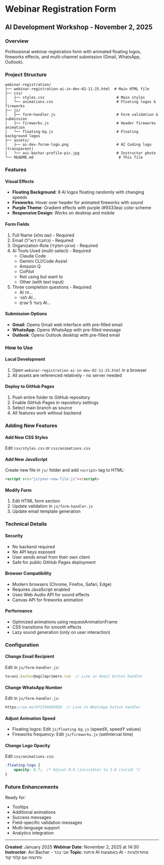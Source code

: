 # Webinar Registration Form
## AI Development Workshop - November 2, 2025

### Overview
Professional webinar registration form with animated floating logos, fireworks effects, and multi-channel submission (Gmail, WhatsApp, Outlook).

### Project Structure
```
webinar-registration/
├── webinar-registration-ai-in-dev-02-11-25.html  # Main HTML file
├── css/
│   ├── styles.css                                 # Main styles
│   └── animations.css                             # Floating logos & fireworks
├── js/
│   ├── form-handler.js                            # Form validation & submission
│   ├── fireworks.js                               # Header fireworks animation
│   └── floating-bg.js                             # Floating background logos
├── assets/
│   ├── ai-dev-forum-logo.png                      # AI Coding logo (transparent)
│   └── avi-bachar-profile-pic.jpg                 # Instructor photo
└── README.md                                       # This file
```

### Features

#### Visual Effects
- **Floating Background**: 8 AI logos floating randomly with changing speeds
- **Fireworks**: Hover over header for animated fireworks with sound
- **Purple Theme**: Gradient effects with purple (#9333ea) color scheme
- **Responsive Design**: Works on desktop and mobile

#### Form Fields
1. Full Name (שם מלא) - Required
2. Email (כתובת דוא"ל) - Required
3. Organization-Role (ארגון-תפקיד) - Required
4. AI Tools Used (multi-select) - Required
   - Claude Code
   - Gemini CLI/Code Assist
   - Amazon Q
   - CoPilot
   - Not using but want to
   - Other (with text input)
5. Three completion questions - Required:
   - AI זה...
   - לפני AI...
   - בעוד 5 שנים AI...

#### Submission Options
- **Gmail**: Opens Gmail web interface with pre-filled email
- **WhatsApp**: Opens WhatsApp with pre-filled message
- **Outlook**: Opens Outlook desktop with pre-filled email

### How to Use

#### Local Development
1. Open `webinar-registration-ai-in-dev-02-11-25.html` in a browser
2. All assets are referenced relatively - no server needed

#### Deploy to GitHub Pages
1. Push entire folder to GitHub repository
2. Enable GitHub Pages in repository settings
3. Select main branch as source
4. All features work without backend

### Adding New Features

#### Add New CSS Styles
Edit `css/styles.css` or `css/animations.css`

#### Add New JavaScript
Create new file in `js/` folder and add `<script>` tag to HTML:
```html
<script src="js/your-new-file.js"></script>
```

#### Modify Form
1. Edit HTML form section
2. Update validation in `js/form-handler.js`
3. Update email template generation

### Technical Details

#### Security
- No backend required
- No API keys exposed
- User sends email from their own client
- Safe for public GitHub Pages deployment

#### Browser Compatibility
- Modern browsers (Chrome, Firefox, Safari, Edge)
- Requires JavaScript enabled
- Uses Web Audio API for sound effects
- Canvas API for fireworks animation

#### Performance
- Optimized animations using requestAnimationFrame
- CSS transitions for smooth effects
- Lazy sound generation (only on user interaction)

### Configuration

#### Change Email Recipient
Edit in `js/form-handler.js`:
```javascript
to=avi.bachar@agileprimero.com  // Line in Gmail button handler
```

#### Change WhatsApp Number
Edit in `js/form-handler.js`:
```javascript
https://wa.me/972556665056  // Line in WhatsApp button handler
```

#### Adjust Animation Speed
- Floating logos: Edit `js/floating-bg.js` (speedX, speedY values)
- Fireworks frequency: Edit `js/fireworks.js` (setInterval time)

#### Change Logo Opacity
Edit `css/animations.css`:
```css
.floating-logo {
    opacity: 0.7;  /* Adjust 0.0 (invisible) to 1.0 (solid) */
}
```

### Future Enhancements
Ready for:
- Tooltips
- Additional animations
- Success messages
- Field-specific validation messages
- Multi-language support
- Analytics integration

---

**Created**: January 2025
**Webinar Date**: November 2, 2025 at 14:30
**Instructor**: Avi Bachar - אבי בכר
**Topic**: פיתוח AI באמצעות AI - מתודולוגיות והדגמה עם קלוד קוד
